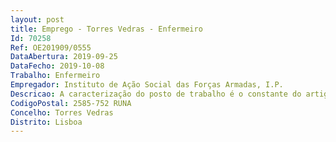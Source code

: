 ```yaml
--- 
layout: post
title: Emprego - Torres Vedras - Enfermeiro
Id: 70258
Ref: OE201909/0555
DataAbertura: 2019-09-25
DataFecho: 2019-10-08
Trabalho: Enfermeiro
Empregador: Instituto de Ação Social das Forças Armadas, I.P.
Descricao: A caracterização do posto de trabalho é o constante do artigo 9.º do Decreto Lei n.º 248 2009, de 22 de setembro (Regime da Carreira Especial de Enfermagem), para a categoria de Enfermeiro.
CodigoPostal: 2585-752 RUNA
Concelho: Torres Vedras
Distrito: Lisboa
--- 
```

